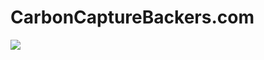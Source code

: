 # CarbonCaptureBackers.com
 <img src="http://carboncapturebackers.com/wp-content/uploads/2021/11/carbon-capture-backers-vault1400.jpg" align="center">
